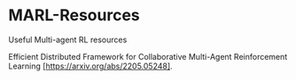 # MARL-Resources
Useful Multi-agent RL resources

Efficient Distributed Framework for Collaborative Multi-Agent Reinforcement Learning [https://arxiv.org/abs/2205.05248].
